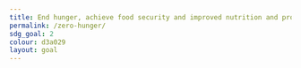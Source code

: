 ```yaml
---
title: End hunger, achieve food security and improved nutrition and promote sustainable agriculture
permalink: /zero-hunger/
sdg_goal: 2
colour: d3a029
layout: goal
---
```


